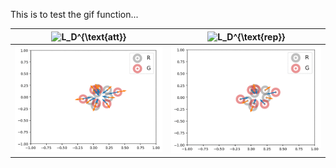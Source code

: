 This is to test the gif function...

<img src="https://latex.codecogs.com/gif.latex?L_D^{\text{att}}" title="L_D^{\text{att}}"/> | <img src="https://latex.codecogs.com/gif.latex?L_D^{\text{rep}}" title="L_D^{\text{rep}}"/>
-- | --
<img src="../Figures/0_mmd_d_att.gif" alt="mmd_d_att">  |  <img src="../Figures/0_mmd_d_rep.gif" alt="mmd_d_rep">
